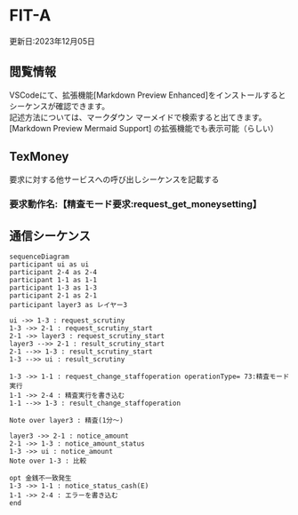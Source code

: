 # FIT-A
更新日:2023年12月05日

## 閲覧情報
VSCodeにて、拡張機能[Markdown Preview Enhanced]をインストールすると
シーケンスが確認できます。  
記述方法については、マークダウン マーメイドで検索すると出てきます。  
[Markdown Preview Mermaid Support] の拡張機能でも表示可能（らしい）

## TexMoney
要求に対する他サービスへの呼び出しシーケンスを記載する


### 要求動作名:【精査モード要求:request_get_moneysetting】


## 通信シーケンス

<style>.mermaid svg {height:100%}</style>
```mermaid
sequenceDiagram
participant ui as ui
participant 2-4 as 2-4
participant 1-1 as 1-1
participant 1-3 as 1-3
participant 2-1 as 2-1
participant layer3 as レイヤー3

ui ->> 1-3 : request_scrutiny
1-3 ->> 2-1 : request_scrutiny_start
2-1 ->> layer3 : request_scrutiny_start
layer3 -->> 2-1 : result_scrutiny_start
2-1 -->> 1-3 : result_scrutiny_start
1-3 -->> ui : result_scrutiny

1-3 ->> 1-1 : request_change_staffoperation operationType= 73:精査モード実行
1-1 ->> 2-4 : 精査実行を書き込む
1-1 -->> 1-3 : result_change_staffoperation

Note over layer3 : 精査(1分～)

layer3 ->> 2-1 : notice_amount
2-1 ->> 1-3 : notice_amount_status
1-3 ->> ui : notice_amount
Note over 1-3 : 比較

opt 金銭不一致発生
1-3 ->> 1-1 : notice_status_cash(E)
1-1 ->> 2-4 : エラーを書き込む
end

